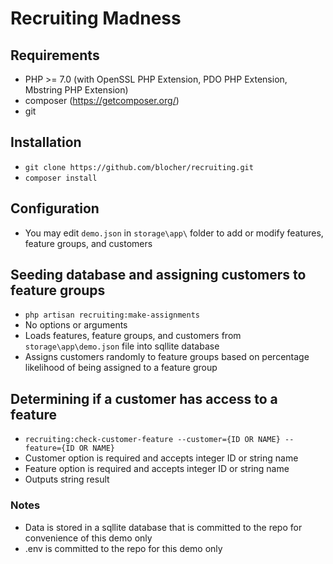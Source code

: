 # Recruiting Madness

## Requirements
* PHP >= 7.0 (with OpenSSL PHP Extension, PDO PHP Extension, Mbstring PHP Extension)
* composer (https://getcomposer.org/)
* git

## Installation
* `git clone https://github.com/blocher/recruiting.git`
* `composer install`

## Configuration
* You may edit `demo.json` in `storage\app\` folder to add or modify features, feature groups, and customers

## Seeding database and assigning customers to feature groups
* `php artisan recruiting:make-assignments`
* No options or arguments
* Loads features, feature groups, and customers from `storage\app\demo.json` file into sqllite database
* Assigns customers randomly to feature groups based on percentage likelihood of being assigned to a feature group

## Determining if a customer has access to a feature
* `recruiting:check-customer-feature --customer={ID OR NAME} --feature={ID OR NAME}`
* Customer option is required and accepts integer ID or string name
* Feature option is required and accepts integer ID or string name
* Outputs string result

### Notes
* Data is stored in a sqllite database that is committed to the repo for convenience of this demo only
* .env is committed to the repo for this demo only
